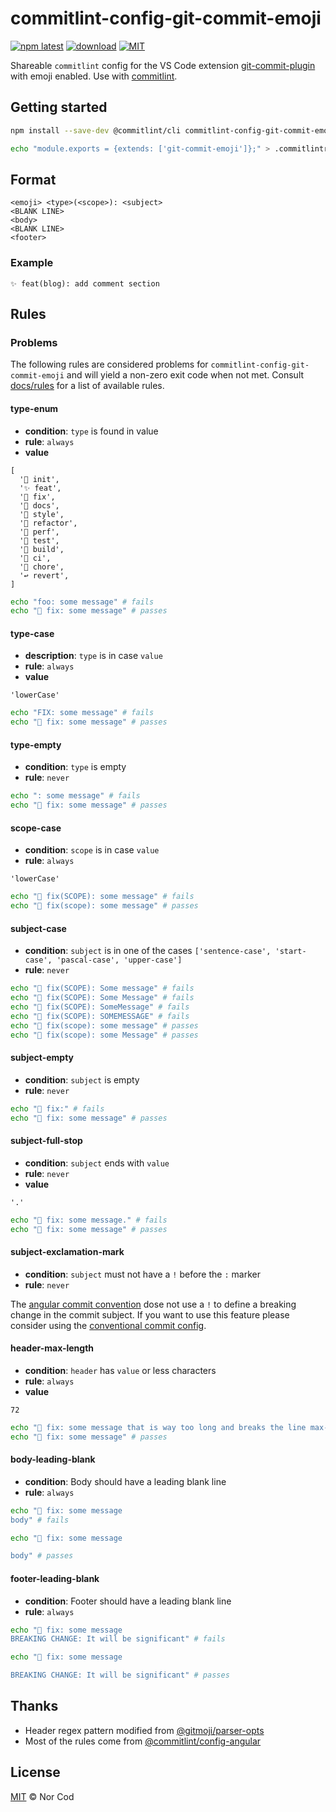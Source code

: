 # commitlint-config-git-commit-emoji

[![npm latest][version-img]][pkg-url]
[![download][download-img]][pkg-url]
[![MIT][license-img]](LICENSE)

Shareable `commitlint` config for the VS Code extension [git-commit-plugin](https://github.com/RedJue/git-commit-plugin) with emoji enabled.
Use with [commitlint](https://github.com/conventional-changelog/commitlint).

## Getting started

```sh
npm install --save-dev @commitlint/cli commitlint-config-git-commit-emoji

echo "module.exports = {extends: ['git-commit-emoji']};" > .commitlintrc.js
```

## Format

```text
<emoji> <type>(<scope>): <subject>
<BLANK LINE>
<body>
<BLANK LINE>
<footer>
```

### Example

```text
✨ feat(blog): add comment section
```

## Rules

### Problems

The following rules are considered problems for `commitlint-config-git-commit-emoji` and will yield a non-zero exit code when not met.
Consult [docs/rules](https://conventional-changelog.github.io/commitlint/#/reference-rules) for a list of available rules.

#### type-enum

- **condition**: `type` is found in value
- **rule**: `always`
- **value**

```text
[
  '🎉 init',
  '✨ feat',
  '🐞 fix',
  '📃 docs',
  '🌈 style',
  '🦄 refactor',
  '🎈 perf',
  '🧪 test',
  '🔧 build',
  '🐎 ci',
  '🐳 chore',
  '↩ revert',
]
```

```sh
echo "foo: some message" # fails
echo "🐞 fix: some message" # passes
```

#### type-case

- **description**: `type` is in case `value`
- **rule**: `always`
- **value**

```text
'lowerCase'
```

```sh
echo "FIX: some message" # fails
echo "🐞 fix: some message" # passes
```

#### type-empty

- **condition**: `type` is empty
- **rule**: `never`

```sh
echo ": some message" # fails
echo "🐞 fix: some message" # passes
```

#### scope-case

- **condition**: `scope` is in case `value`
- **rule**: `always`

```text
'lowerCase'
```

```sh
echo "🐞 fix(SCOPE): some message" # fails
echo "🐞 fix(scope): some message" # passes
```

#### subject-case

- **condition**: `subject` is in one of the cases `['sentence-case', 'start-case', 'pascal-case', 'upper-case']`
- **rule**: `never`

```sh
echo "🐞 fix(SCOPE): Some message" # fails
echo "🐞 fix(SCOPE): Some Message" # fails
echo "🐞 fix(SCOPE): SomeMessage" # fails
echo "🐞 fix(SCOPE): SOMEMESSAGE" # fails
echo "🐞 fix(scope): some message" # passes
echo "🐞 fix(scope): some Message" # passes
```

#### subject-empty

- **condition**: `subject` is empty
- **rule**: `never`

```sh
echo "🐞 fix:" # fails
echo "🐞 fix: some message" # passes
```

#### subject-full-stop

- **condition**: `subject` ends with `value`
- **rule**: `never`
- **value**

```text
'.'
```

```sh
echo "🐞 fix: some message." # fails
echo "🐞 fix: some message" # passes
```

#### subject-exclamation-mark

- **condition**: `subject` must not have a `!` before the `:` marker
- **rule**: `never`

The [angular commit
convention](hhttps://github.com/angular/angular/blob/master/CONTRIBUTING.md#commit)
dose not use a `!` to define a breaking change in the commit subject. If you
want to use this feature please consider using the [conventional commit
config](https://github.com/conventional-changelog/commitlint/tree/master/%40commitlint/config-conventional#commitlintconfig-conventional).

#### header-max-length

- **condition**: `header` has `value` or less characters
- **rule**: `always`
- **value**

```text
72
```

```sh
echo "🐞 fix: some message that is way too long and breaks the line max-length by several characters" # fails
echo "🐞 fix: some message" # passes
```

#### body-leading-blank

- **condition**: Body should have a leading blank line
- **rule**: `always`

```sh
echo "🐞 fix: some message
body" # fails

echo "🐞 fix: some message

body" # passes
```

#### footer-leading-blank

- **condition**: Footer should have a leading blank line
- **rule**: `always`

```sh
echo "🐞 fix: some message
BREAKING CHANGE: It will be significant" # fails

echo "🐞 fix: some message

BREAKING CHANGE: It will be significant" # passes
```

## Thanks

- Header regex pattern modified from [@gitmoji/parser-opts](https://github.com/arvinxx/gitmoji-commit-workflow/blob/master/packages/parser-opts/README.md)
- Most of the rules come from [@commitlint/config-angular](https://github.com/conventional-changelog/commitlint/blob/master/%40commitlint/config-angular/README.md)

## License

[MIT](LICENSE) © Nor Cod

<!-- badge url -->

[pkg-url]: https://www.npmjs.com/package/commitlint-config-git-commit-emoji
[version-img]: https://img.shields.io/npm/v/commitlint-config-git-commit-emoji?color=deepgreen&style=flat-square
[download-img]: https://img.shields.io/npm/dm/commitlint-config-git-commit-emoji?style=flat-square
[license-img]: https://img.shields.io/badge/license-MIT-blue?style=flat-square
